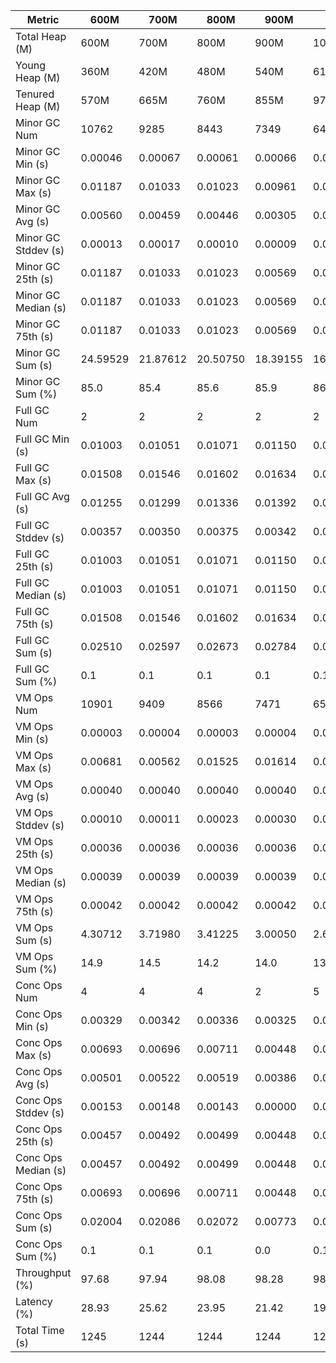 | Metric | 600M | 700M | 800M | 900M | 1 GB | 2 GB | 4 GB | 8 GB |
|------|----|----|----|----|----|----|----|----|
| Total Heap (M) | 600M | 700M | 800M | 900M | 1024M | 2048M | 4096M | 8192M |
| Young Heap (M) | 360M | 420M | 480M | 540M | 614M | 1228M | 2456M | 4912M |
| Tenured Heap (M) | 570M | 665M | 760M | 855M | 973M | 1946M | 3892M | 7784M |
| Minor GC Num | 10762 | 9285 | 8443 | 7349 | 6465 | 3181 | 1556 | 753 |
| Minor GC Min (s) | 0.00046 | 0.00067 | 0.00061 | 0.00066 | 0.00066 | 0.00085 | 0.00106 | 0.00107 |
| Minor GC Max (s) | 0.01187 | 0.01033 | 0.01023 | 0.00961 | 0.01001 | 0.00742 | 0.00819 | 0.01392 |
| Minor GC Avg (s) | 0.00560 | 0.00459 | 0.00446 | 0.00305 | 0.00464 | 0.00334 | 0.00348 | 0.00375 |
| Minor GC Stddev (s) | 0.00013 | 0.00017 | 0.00010 | 0.00009 | 0.00008 | 0.00010 | 0.00012 | 0.00016 |
| Minor GC 25th (s) | 0.01187 | 0.01033 | 0.01023 | 0.00569 | 0.01001 | 0.00622 | 0.00605 | 0.00657 |
| Minor GC Median (s) | 0.01187 | 0.01033 | 0.01023 | 0.00569 | 0.01001 | 0.00622 | 0.00605 | 0.00657 |
| Minor GC 75th (s) | 0.01187 | 0.01033 | 0.01023 | 0.00569 | 0.01001 | 0.00622 | 0.00605 | 0.00657 |
| Minor GC Sum (s) | 24.59529 | 21.87612 | 20.50750 | 18.39155 | 16.65820 | 10.27612 | 5.49246 | 3.17879 |
| Minor GC Sum (%) | 85.0 | 85.4 | 85.6 | 85.9 | 86.4 | 88.3 | 88.0 | 87.2 |
| Full GC Num | 2 | 2 | 2 | 2 | 2 | 2 | 2 | 2 |
| Full GC Min (s) | 0.01003 | 0.01051 | 0.01071 | 0.01150 | 0.01108 | 0.01494 | 0.02218 | 0.03534 |
| Full GC Max (s) | 0.01508 | 0.01546 | 0.01602 | 0.01634 | 0.01720 | 0.02134 | 0.03493 | 0.06989 |
| Full GC Avg (s) | 0.01255 | 0.01299 | 0.01336 | 0.01392 | 0.01414 | 0.01814 | 0.02855 | 0.05262 |
| Full GC Stddev (s) | 0.00357 | 0.00350 | 0.00375 | 0.00342 | 0.00433 | 0.00452 | 0.00902 | 0.02443 |
| Full GC 25th (s) | 0.01003 | 0.01051 | 0.01071 | 0.01150 | 0.01108 | 0.01494 | 0.02218 | 0.03534 |
| Full GC Median (s) | 0.01003 | 0.01051 | 0.01071 | 0.01150 | 0.01108 | 0.01494 | 0.02218 | 0.03534 |
| Full GC 75th (s) | 0.01508 | 0.01546 | 0.01602 | 0.01634 | 0.01720 | 0.02134 | 0.03493 | 0.06989 |
| Full GC Sum (s) | 0.02510 | 0.02597 | 0.02673 | 0.02784 | 0.02828 | 0.03628 | 0.05710 | 0.10523 |
| Full GC Sum (%) | 0.1 | 0.1 | 0.1 | 0.1 | 0.1 | 0.3 | 0.9 | 2.9 |
| VM Ops Num | 10901 | 9409 | 8566 | 7471 | 6592 | 3320 | 1698 | 905 |
| VM Ops Min (s) | 0.00003 | 0.00004 | 0.00003 | 0.00004 | 0.00004 | 0.00003 | 0.00003 | 0.00003 |
| VM Ops Max (s) | 0.00681 | 0.00562 | 0.01525 | 0.01614 | 0.01620 | 0.00274 | 0.00127 | 0.00066 |
| VM Ops Avg (s) | 0.00040 | 0.00040 | 0.00040 | 0.00040 | 0.00039 | 0.00040 | 0.00041 | 0.00040 |
| VM Ops Stddev (s) | 0.00010 | 0.00011 | 0.00023 | 0.00030 | 0.00021 | 0.00010 | 0.00010 | 0.00011 |
| VM Ops 25th (s) | 0.00036 | 0.00036 | 0.00036 | 0.00036 | 0.00036 | 0.00037 | 0.00038 | 0.00038 |
| VM Ops Median (s) | 0.00039 | 0.00039 | 0.00039 | 0.00039 | 0.00039 | 0.00040 | 0.00042 | 0.00042 |
| VM Ops 75th (s) | 0.00042 | 0.00042 | 0.00042 | 0.00042 | 0.00042 | 0.00043 | 0.00045 | 0.00046 |
| VM Ops Sum (s) | 4.30712 | 3.71980 | 3.41225 | 3.00050 | 2.60320 | 1.33006 | 0.69070 | 0.36011 |
| VM Ops Sum (%) | 14.9 | 14.5 | 14.2 | 14.0 | 13.5 | 11.4 | 11.1 | 9.9 |
| Conc Ops Num | 4 | 4 | 4 | 2 | 5 | 3 | 2 | 2 |
| Conc Ops Min (s) | 0.00329 | 0.00342 | 0.00336 | 0.00325 | 0.00002 | 0.00004 | 0.00355 | 0.00407 |
| Conc Ops Max (s) | 0.00693 | 0.00696 | 0.00711 | 0.00448 | 0.00662 | 0.00706 | 0.00795 | 0.00652 |
| Conc Ops Avg (s) | 0.00501 | 0.00522 | 0.00519 | 0.00386 | 0.00356 | 0.00350 | 0.00575 | 0.00529 |
| Conc Ops Stddev (s) | 0.00153 | 0.00148 | 0.00143 | 0.00000 | 0.00093 | 0.00000 | 0.00000 | 0.00000 |
| Conc Ops 25th (s) | 0.00457 | 0.00492 | 0.00499 | 0.00448 | 0.00510 | 0.00706 | 0.00795 | 0.00652 |
| Conc Ops Median (s) | 0.00457 | 0.00492 | 0.00499 | 0.00448 | 0.00510 | 0.00706 | 0.00795 | 0.00652 |
| Conc Ops 75th (s) | 0.00693 | 0.00696 | 0.00711 | 0.00448 | 0.00662 | 0.00706 | 0.00795 | 0.00652 |
| Conc Ops Sum (s) | 0.02004 | 0.02086 | 0.02072 | 0.00773 | 0.02134 | 0.01049 | 0.01150 | 0.01059 |
| Conc Ops Sum (%) | 0.1 | 0.1 | 0.1 | 0.0 | 0.1 | 0.1 | 0.2 | 0.3 |
| Throughput (%) | 97.68 | 97.94 | 98.08 | 98.28 | 98.45 | 99.06 | 99.5 | 99.71 |
| Latency (%) | 28.93 | 25.62 | 23.95 | 21.42 | 19.29 | 11.64 | 6.24 | 3.64 |
| Total Time (s) | 1245 | 1244 | 1244 | 1244 | 1244 | 1244 | 1244 | 1245 |
